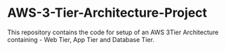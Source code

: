 # AWS-3-Tier-Architecture-Project
This repository contains the code for setup of an AWS 3Tier Architecture containing - Web Tier, App Tier and Database Tier.
